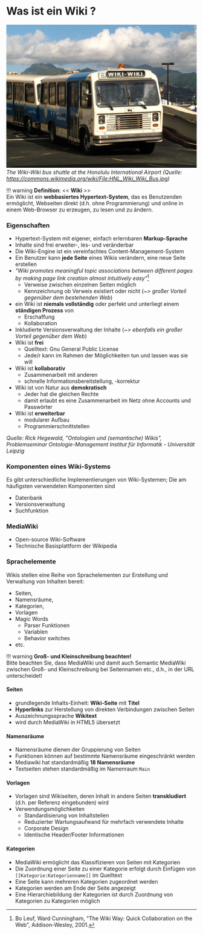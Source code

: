 # Was ist ein Wiki ?

![Wiki-Wiki Shuttle from Wikimedia](./../../figures/wiki-wiki-bus.jpg) _The Wiki-Wiki bus shuttle at the Honolulu International Airport (Quelle: https://commons.wikimedia.org/wiki/File:HNL_Wiki_Wiki_Bus.jpg)_


!!! warning
    **Definition**: << **Wiki** >>  
     Ein Wiki ist ein **webbasiertes Hypertext-System**, das es Benutzenden ermöglicht, Webseiten direkt (d.h. ohne Programmierung) und online in einem Web-Browser zu erzeugen, zu lesen und zu ändern.


### Eigenschaften
* Hypertext-System mit eigener, einfach erlernbaren **Markup-Sprache**
* Inhalte sind frei erweiter-, les- und veränderbar
* Die Wiki-Engine ist ein vereinfachtes Content-Management-System
* Ein Benutzer kann **jede Seite** eines Wikis verändern, eine neue Seite erstellen
* _"Wiki promotes meaningful topic associations between different pages by making page link creation almost intuitively easy"_[^1]
    * Verweise zwischen einzelnen Seiten möglich
    * Kennzeichnung ob Verweis existiert oder nicht (_~> großer Vorteil gegenüber dem bestehenden Web_)
* ein Wiki ist **niemals vollständig** oder perfekt und unterliegt einem **ständigen Prozess** von
    * Erschaffung 
    * Kollaboration
* Inkludierte Versionsverwaltung der Inhalte (_~> ebenfalls ein großer Vorteil gegenüber dem Web_)
* Wiki ist **frei**
    * Quelltext: Gnu General Public License
    * Jede/r kann im Rahmen der Möglichkeiten tun und lassen was sie will
* Wiki ist **kollaborativ**
    * Zusammenarbeit mit anderen
    * schnelle Informationsbereitstellung, -korrektur
* Wiki ist von Natur aus **demokratisch**
    * Jeder hat die gleichen Rechte
    * damit erlaubt es eine Zusammenarbeit im Netz ohne Accounts und Passwörter
* Wiki ist **erweiterbar**
    * modularer Aufbau
    * Programmierschnittstellen

_Quelle: Rick Hegewald, "Ontologien und (semantische) Wikis", Problemseminar Ontologie-Management Institut für Informatik - Universität Leipzig_

### Komponenten eines Wiki-Systems

Es gibt unterschiedliche Implementierungen von Wiki-Systemen; Die am häufigsten verwendeten Komponenten sind

* Datenbank
* Versionsverwaltung
* Suchfunktion


### MediaWiki

* Open-source Wiki-Software
* Technische Basisplattform der Wikipedia


### Sprachelemente

Wikis stellen eine Reihe von Sprachelementen zur Erstellung und Verwaltung von Inhalten bereit:

* Seiten, 
* Namensräume, 
* Kategorien, 
* Vorlagen
* Magic Words
    * Parser Funktionen
    * Variablen
    * Behavior switches 
* etc.

!!! warning
    **Groß- und Kleinschreibung beachten!**  
    Bitte beachten Sie, dass MediaWiki und damit auch Semantic MediaWiki zwischen Groß- und Kleinschreibung bei Seitennamen etc., d.h., in der URL unterscheidet!

#### Seiten

* grundlegende Inhalts-Einheit: **Wiki-Seite** mit **Titel**
* **Hyperlinks** zur Herstellung von direkten Verbindungen zwischen Seiten
* Auszeichnungssprache **Wikitext**
* wird durch MediaWiki in HTML5 übersetzt

#### Namensräume

* Namensräume dienen der Gruppierung von Seiten
* Funktionen können auf bestimmte Namensräume eingeschränkt werden
* Mediawiki hat standardmäßig **18 Namensräume**
* Textseiten stehen standardmäßig im Namenraum `Main`

#### Vorlagen

* Vorlagen sind Wikiseiten, deren Inhalt in andere Seiten **transkludiert** (d.h. per Referenz eingebunden) wird
* Verwendungsmöglichkeiten
    * Standardisierung von Inhaltsteilen
    * Reduzierter Wartungsaufwand für mehrfach verwendete Inhalte
    * Corporate Design
    * Identische Header/Footer Informationen

#### Kategorien

* MediaWiki ermöglicht das Klassifizieren von Seiten mit Kategorien
* Die Zuordnung einer Seite zu einer Kategorie erfolgt durch Einfügen von `[[Kategorie:Kategorienname]]` im Quelltext
* Eine Seite kann mehreren Kategorien zugeordnet werden
* Kategorien werden am Ende der Seite angezeigt
* Eine Hierarchiebildung der Kategorien ist durch Zuordnung von Kategorien zu Kategorien möglich


[^1]: Bo Leuf, Ward Cunningham, "The Wiki Way: Quick Collaboration on the Web",	Addison-Wesley, 2001.
